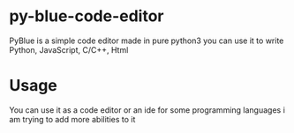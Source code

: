 # py-blue-code-editor
PyBlue is a simple code editor made in pure python3 you can use it to write Python, JavaScript, C/C++, Html

# Usage
You can use it as a code editor or an ide for some programming languages i am trying to add more abilities to it

